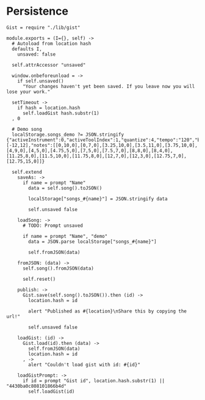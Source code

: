 Persistence
===========

    Gist = require "./lib/gist"

    module.exports = (I={}, self) ->
      # Autoload from location hash
      defaults I,
        unsaved: false

      self.attrAccessor "unsaved"

      window.onbeforeunload = ->
        if self.unsaved()
          "Your changes haven't yet been saved. If you leave now you will lose your work."

      setTimeout ->
        if hash = location.hash
          self.loadGist hash.substr(1)
      , 0

      # Demo song
      localStorage.songs_demo ?= JSON.stringify {"activeInstrument":0,"activeToolIndex":1,"quantize":4,"tempo":"120","beats":"16","scale":0,"gamut":[-12,12],"notes":[[0,10,0],[0,7,0],[3.25,10,0],[3.5,11,0],[3.75,10,0],[4,9,0],[4,5,0],[4.75,5,0],[7,5,0],[7.5,7,0],[8,8,0],[8,4,0],[11.25,8,0],[11.5,10,0],[11.75,8,0],[12,7,0],[12,3,0],[12.75,7,0],[12.75,15,0]]}

      self.extend
        saveAs: ->
          if name = prompt "Name"
            data = self.song().toJSON()

            localStorage["songs_#{name}"] = JSON.stringify data
            
            self.unsaved false

        loadSong: ->
          # TODO: Prompt unsaved

          if name = prompt "Name", "demo"
            data = JSON.parse localStorage["songs_#{name}"]

            self.fromJSON(data)

        fromJSON: (data) ->
          self.song().fromJSON(data)

          self.reset()

        publish: ->
          Gist.save(self.song().toJSON()).then (id) ->
            location.hash = id

            alert "Published as #{location}\nShare this by copying the url!"

            self.unsaved false

        loadGist: (id) ->
          Gist.load(id).then (data) ->
            self.fromJSON(data)
            location.hash = id
          , ->
            alert "Couldn't load gist with id: #{id}"

        loadGistPrompt: ->
          if id = prompt "Gist id", location.hash.substr(1) || "4430ba0c808101866b4d"
            self.loadGist(id)

    